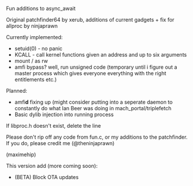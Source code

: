 Fun additions to async_await

Original patchfinder64 by xerub, additions of current gadgets + fix for allproc by ninjaprawn

Currently implemented:
- setuid(0) - no panic
- KCALL - call kernel functions given an address and up to six arguments
- mount / as rw
- amfi bypass? well, run unsigned code (temporary until i figure out a master process which gives everyone everything with the right entitlements etc.)

Planned:
- amfi**d** fixing up (might consider putting into a seperate daemon to constantly do what Ian Beer was doing in mach_portal/triplefetch
- Basic dylib injection into running process

If libproc.h doesn't exist, delete the line

Please don't rip off any code from fun.c, or my additions to the patchfinder. If you do, please credit me (@theninjaprawn)

(maximehip)

This version add (more coming soon):
- (BETA) Block OTA updates
